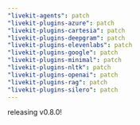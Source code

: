 ```yaml
---
"livekit-agents": patch
"livekit-plugins-azure": patch
"livekit-plugins-cartesia": patch
"livekit-plugins-deepgram": patch
"livekit-plugins-elevenlabs": patch
"livekit-plugins-google": patch
"livekit-plugins-minimal": patch
"livekit-plugins-nltk": patch
"livekit-plugins-openai": patch
"livekit-plugins-rag": patch
"livekit-plugins-silero": patch
---
```


releasing v0.8.0!
